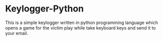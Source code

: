 Keylogger-Python
================

This is a simple keylogger written in python programming language which opens a game for the victim play while take keyboard keys and send it to your email.
